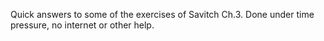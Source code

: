 Quick answers to some of the exercises of Savitch Ch.3.
Done under time pressure, no internet or other help.
